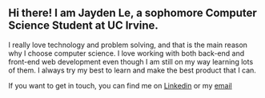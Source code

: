 ## Hi there! I am Jayden Le, a sophomore Computer Science Student at UC Irvine.

I really love technology and problem solving, and that is the main reason why I choose computer science. I love working with both back-end and front-end web development even though I am still on my way learning lots of them. I always try my best to learn and make the best product that I can. 

If you want to get in touch, you can find me on [Linkedin](https://www.linkedin.com/in/jayden-le/) or my [email](mailto:nhukhang1102@gmail.com)


<!--
**JaydenLe1102/JaydenLe1102** is a ✨ _special_ ✨ repository because its `README.md` (this file) appears on your GitHub profile.

Here are some ideas to get you started:

- 🔭 I’m currently working on ...
- 🌱 I’m currently learning ...
- 👯 I’m looking to collaborate on ...
- 🤔 I’m looking for help with ...
- 💬 Ask me about ...
- 📫 How to reach me: ...
- 😄 Pronouns: ...
- ⚡ Fun fact: ...
-->
